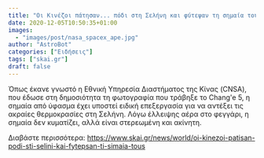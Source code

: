 ```yaml
---
title: "Οι Κινέζοι πάτησαν... πόδι στη Σελήνη και φύτεψαν τη σημαία τους"
date: 2020-12-05T10:50:35+01:00
images:
  - "images/post/nasa_spacex_ape.jpg"
author: "AstroBot"
categories: ["Ειδήσεις"]
tags: ["skai.gr"]
draft: false
---
```


Όπως έκανε γνωστό η Εθνική Υπηρεσία Διαστήματος της Κίνας (CNSA), που έδωσε στη δημοσιότητα τη φωτογραφία που τράβηξε το Chang'e 5, η σημαία από ύφασμα έχει υποστεί ειδική επεξεργασία για να αντέξει τις ακραίες θερμοκρασίες στη Σελήνη. Λόγω έλλειψης αέρα στο φεγγάρι, η σημαία δεν κυματίζει, αλλά είναι στερεωμένη και ακίνητη.

Διαβάστε περισσότερα: https://www.skai.gr/news/world/oi-kinezoi-patisan-podi-sti-selini-kai-fytepsan-ti-simaia-tous
